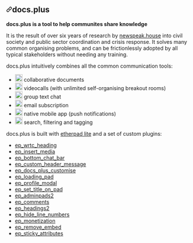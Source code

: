 <div class="Box-body px-5 pb-5">
        <article class="markdown-body entry-content container-lg" itemprop="text"><h1><a id="user-content-docsplus" class="anchor" aria-hidden="true" href="#docsplus"><svg class="octicon octicon-link" viewBox="0 0 16 16" version="1.1" width="16" height="16" aria-hidden="true"><path fill-rule="evenodd" d="M7.775 3.275a.75.75 0 001.06 1.06l1.25-1.25a2 2 0 112.83 2.83l-2.5 2.5a2 2 0 01-2.83 0 .75.75 0 00-1.06 1.06 3.5 3.5 0 004.95 0l2.5-2.5a3.5 3.5 0 00-4.95-4.95l-1.25 1.25zm-4.69 9.64a2 2 0 010-2.83l2.5-2.5a2 2 0 012.83 0 .75.75 0 001.06-1.06 3.5 3.5 0 00-4.95 0l-2.5 2.5a3.5 3.5 0 004.95 4.95l1.25-1.25a.75.75 0 00-1.06-1.06l-1.25 1.25a2 2 0 01-2.83 0z"></path></svg></a>docs.plus</h1>
<p><strong>docs.plus is a tool to help communites share knowledge</strong></p>
<p>It is the result of over six years of research by <a href="https://newspeak.house" rel="nofollow">newspeak.house</a> into civil society and public sector coordination and crisis response.
It solves many common organising problems, and can be frictionlessly adopted by all typical stakeholders without needing any training.</p>
<p>docs.plus intuitively combines all the common communication tools:</p>
<ul>
<li><g-emoji class="g-emoji" alias="white_check_mark" fallback-src="https://github.githubassets.com/images/icons/emoji/unicode/2705.png"><img class="emoji" alt="white_check_mark" height="20" width="20" src="https://github.githubassets.com/images/icons/emoji/unicode/2705.png"></g-emoji> collaborative documents</li>
<li><g-emoji class="g-emoji" alias="white_check_mark" fallback-src="https://github.githubassets.com/images/icons/emoji/unicode/2705.png"><img class="emoji" alt="white_check_mark" height="20" width="20" src="https://github.githubassets.com/images/icons/emoji/unicode/2705.png"></g-emoji> videocalls (with unlimited self-organising breakout rooms)</li>
<li><g-emoji class="g-emoji" alias="white_check_mark" fallback-src="https://github.githubassets.com/images/icons/emoji/unicode/2705.png"><img class="emoji" alt="white_check_mark" height="20" width="20" src="https://github.githubassets.com/images/icons/emoji/unicode/2705.png"></g-emoji> group text chat</li>
<li><g-emoji class="g-emoji" alias="soon" fallback-src="https://github.githubassets.com/images/icons/emoji/unicode/1f51c.png"><img class="emoji" alt="soon" height="20" width="20" src="https://github.githubassets.com/images/icons/emoji/unicode/1f51c.png"></g-emoji> email subscription</li>
<li><g-emoji class="g-emoji" alias="soon" fallback-src="https://github.githubassets.com/images/icons/emoji/unicode/1f51c.png"><img class="emoji" alt="soon" height="20" width="20" src="https://github.githubassets.com/images/icons/emoji/unicode/1f51c.png"></g-emoji> native mobile app (push notifications)</li>
<li><g-emoji class="g-emoji" alias="soon" fallback-src="https://github.githubassets.com/images/icons/emoji/unicode/1f51c.png"><img class="emoji" alt="soon" height="20" width="20" src="https://github.githubassets.com/images/icons/emoji/unicode/1f51c.png"></g-emoji> search, filtering and tagging</li>
</ul>
<p>docs.plus is built with <a href="https://github.com/ether/etherpad-lite">etherpad lite</a> and a set of custom plugins:</p>
<ul>
<li><a href="https://github.com/HMarzban/ep_wrtc_heading">ep_wrtc_heading</a></li>
<li><a href="https://github.com/samirsayyad/ep_insert_media">ep_insert_media</a></li>
<li><a href="https://github.com/samirsayyad/ep_bottom_chat_bar">ep_bottom_chat_bar</a></li>
<li><a href="https://github.com/samirsayyad/ep_custom_header_message">ep_custom_header_message</a></li>
<li><a href="https://github.com/samirsayyad/ep_docs_plus_customize">ep_docs_plus_customise</a></li>
<li><a href="https://github.com/samirsayyad/ep_loading_pad.git">ep_loading_pad</a></li>
<li><a href="https://github.com/samirsayyad/ep_profile_modal">ep_profile_modal</a></li>
<li><a href="https://github.com/samirsayyad/ep_set_title_on_pad.git">ep_set_title_on_pad</a></li>
<li><a href="https://github.com/rhansen/ep_adminpads2">ep_adminpads2</a></li>
<li><a href="https://github.com/ether/ep_comments">ep_comments</a></li>
<li><a href="https://github.com/ether/ep_headings2">ep_headings2</a></li>
<li><a href="https://github.com/JohnMcLear/ep_hide_line_numbers">ep_hide_line_numbers</a></li>
<li><a href="https://github.com/ISNIT0/ep_monetization">ep_monetization</a></li>
<li><a href="https://github.com/tjwelde/ep_remove_embed">ep_remove_embed</a></li>
<li><a href="https://github.com/JohnMcLear/ep_sticky_attributes">ep_sticky_attributes</a></li>
</ul>
</article>
      </div>
 

